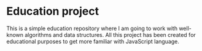 # Education project

This is a simple education repository where I am going to work with well-known algorithms and data structures.
All this project has been created for educational purposes to get more familiar with JavaScript language.
